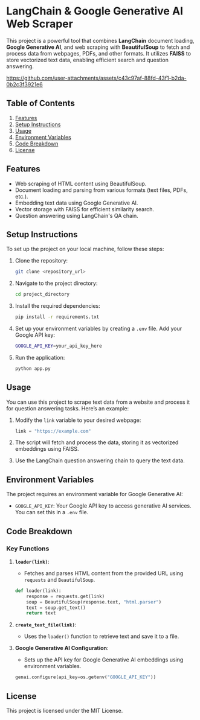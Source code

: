 # LangChain & Google Generative AI Web Scraper

This project is a powerful tool that combines **LangChain** document loading, **Google Generative AI**, and web scraping with **BeautifulSoup** to fetch and process data from webpages, PDFs, and other formats. It utilizes **FAISS** to store vectorized text data, enabling efficient search and question answering.



https://github.com/user-attachments/assets/c43c97af-88fd-43f1-b2da-0b2c3f3921e6



## Table of Contents

1. [Features](#features)
2. [Setup Instructions](#setup-instructions)
3. [Usage](#usage)
4. [Environment Variables](#environment-variables)
5. [Code Breakdown](#code-breakdown)
6. [License](#license)

## Features

- Web scraping of HTML content using BeautifulSoup.
- Document loading and parsing from various formats (text files, PDFs, etc.).
- Embedding text data using Google Generative AI.
- Vector storage with FAISS for efficient similarity search.
- Question answering using LangChain's QA chain.

## Setup Instructions

To set up the project on your local machine, follow these steps:

1. Clone the repository:

    ```bash
    git clone <repository_url>
    ```

2. Navigate to the project directory:

    ```bash
    cd project_directory
    ```

3. Install the required dependencies:

    ```bash
    pip install -r requirements.txt
    ```

4. Set up your environment variables by creating a `.env` file. Add your Google API key:

    ```bash
    GOOGLE_API_KEY=your_api_key_here
    ```

5. Run the application:

    ```bash
    python app.py
    ```

## Usage

You can use this project to scrape text data from a website and process it for question answering tasks. Here’s an example:

1. Modify the `link` variable to your desired webpage:

    ```python
    link = "https://example.com"
    ```

2. The script will fetch and process the data, storing it as vectorized embeddings using FAISS.

3. Use the LangChain question answering chain to query the text data.

## Environment Variables

The project requires an environment variable for Google Generative AI:

- `GOOGLE_API_KEY`: Your Google API key to access generative AI services. You can set this in a `.env` file.

## Code Breakdown

### Key Functions

1. **`loader(link)`**:
    - Fetches and parses HTML content from the provided URL using `requests` and `BeautifulSoup`.
    
    ```python
    def loader(link):
        response = requests.get(link)
        soup = BeautifulSoup(response.text, "html.parser")
        text = soup.get_text()
        return text
    ```

2. **`create_text_file(link)`**:
    - Uses the `loader()` function to retrieve text and save it to a file.

3. **Google Generative AI Configuration**:
    - Sets up the API key for Google Generative AI embeddings using environment variables.

    ```python
    genai.configure(api_key=os.getenv("GOOGLE_API_KEY"))
    ```

## License

This project is licensed under the MIT License.
